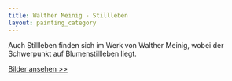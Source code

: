 ```yaml
---
title: Walther Meinig - Stillleben
layout: painting_category
---
```


Auch Stillleben finden sich im Werk von Walther Meinig, wobei der Schwerpunkt auf Blumenstillleben liegt.

[Bilder ansehen >>](paintings_still_lifes_01.html)